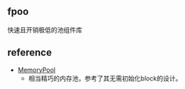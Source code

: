 ## fpoo

快速且开销极低的池组件库



## reference

-   [MemoryPool](https://github.com/cacay/MemoryPool)
    -   相当精巧的内存池，参考了其无需初始化block的设计。

